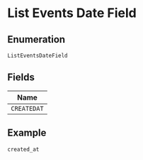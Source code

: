 
# List Events Date Field

## Enumeration

`ListEventsDateField`

## Fields

| Name |
|  --- |
| `CREATEDAT` |

## Example

```
created_at
```

